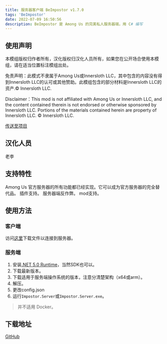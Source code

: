 ```yaml
---
title: 服务器客户端 BeImpostor v1.7.0
tags: 'BeImpostor'
date: 2022-07-09 16:50:56
description: BeImpostor 是 Among Us 的完美私人服务器端，用 C# 编写
---
```


## 使用声明

本模组版权归作者所有，汉化版权归汉化人员所有，如果您在公开场合使用本模组，请在适当位置标注模组出处。

免责声明：此模式不隶属于Among Us或Innersloth LLC，其中包含的内容没有得到Innersloth LLC的认可或其他赞助。此模组包含的部分材料是Innersloth LLC的资产.© Innersloth LLC.

Disclaimer：This mod is not affiliated with Among Us or Innersloth LLC, and the content contained therein is not endorsed or otherwise sponsored by Innersloth LLC. Portions of the materials contained herein are property of Innersloth LLC. © Innersloth LLC.

[传送至项目](https://github.com/4H-Developers/BeImpostor)  

## 汉化人员

老李

## 支持特性

Among Us 官方服务器的所有功能都已经实现。它可以成为官方服务器的完全替代品。
插件支持。
服务器端反作弊。
mod支持。

## 使用方法

### 客户端

访问[这里](https://impostor.github.io/Impostor/)下载文件以连接到服务器。

### 服务端

1. 安装[.NET 5.0 Runtime](https://dotnet.microsoft.com/zh-cn/download)，当然SDK也可以。
2. 下载最新版本。
3. 下载适用于服务端操作系统的版本，注意分清楚架构（x64或arm）。
4. 解压。
5. 更改config.json
6. 运行`Impostor.Server`或`Impostor.Server.exe`。

> 并不适用 Docker。

## 下载地址

[GitHub](https://github.com/4H-Developers/BeImpostor/releases/latest)


